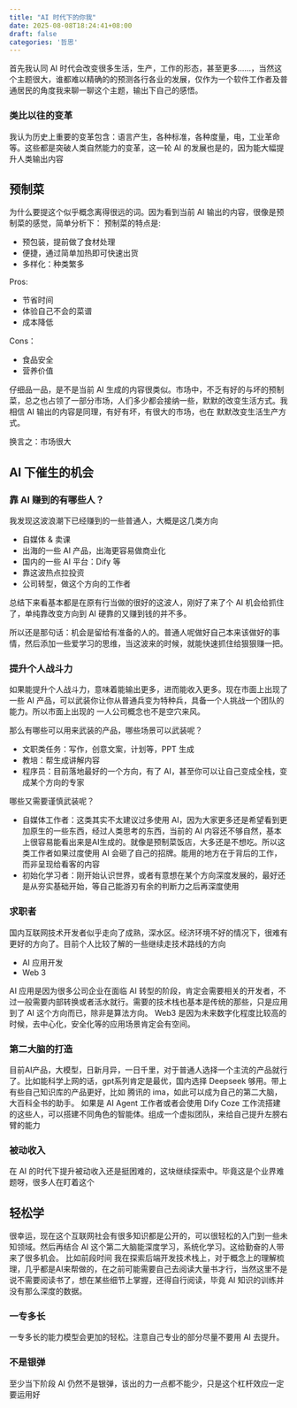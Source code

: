 ```yaml
---
title: "AI 时代下的你我"
date: 2025-08-08T18:24:41+08:00
draft: false
categories: '哲思'
---
```

首先我认同 AI 时代会改变很多生活，生产，工作的形态，甚至更多……，当然这个主题很大，谁都难以精确的的预测各行各业的发展，仅作为一个软件工作者及普通居民的角度我来聊一聊这个主题，输出下自己的感悟。

### 类比以往的变革

我认为历史上重要的变革包含：语言产生，各种标准，各种度量，电，工业革命等。这些都是突破人类自然能力的变革，这一轮 AI 的发展也是的，因为能大幅提升人类输出内容
## 预制菜
为什么要提这个似乎概念离得很远的词。因为看到当前 AI 输出的内容，很像是预制菜的感觉，简单分析下：
预制菜的特点是:
* 预包装，提前做了食材处理
* 便捷，通过简单加热即可快速出货
* 多样化：种类繁多

Pros:
* 节省时间
* 体验自己不会的菜谱
* 成本降低

Cons：
* 食品安全
* 营养价值

仔细品一品，是不是当前 AI 生成的内容很类似。市场中，不乏有好的与坏的预制菜，总之也占领了一部分市场，人们多少都会接纳一些，默默的改变生活方式。我相信 AI 输出的内容是同理，有好有坏，有很大的市场，也在 默默改变生活生产方式。

换言之：市场很大
## AI 下催生的机会
### 靠 AI 赚到的有哪些人？

我发现这波浪潮下已经赚到的一些普通人，大概是这几类方向
* 自媒体 & 卖课
* 出海的一些 AI 产品，出海更容易做商业化
* 国内的一些 AI 平台：Dify 等
* 靠这波热点拉投资
* 公司转型，做这个方向的工作者

总结下来看基本都是在原有行当做的很好的这波人，刚好了来了个 AI 机会给抓住了，单纯靠改变方向到 AI 硬靠的又赚到钱的并不多。

所以还是那句话：机会是留给有准备的人的。普通人呢做好自己本来该做好的事情，然后添加一些爱学习的思维，当这波来的时候，就能快速抓住给狠狠赚一把。
### 提升个人战斗力
如果能提升个人战斗力，意味着能输出更多，进而能收入更多。现在市面上出现了一些 AI 产品，可以武装你让你从普通兵变为特种兵，具备一个人挑战一个团队的能力。所以市面上出现的 一人公司概念也不是空穴来风。

那么有哪些可以用来武装的产品，哪些场景可以武装呢？
* 文职类任务：写作，创意文案，计划等，PPT 生成
* 教培：帮生成讲解内容
* 程序员：目前落地最好的一个方向，有了 AI，甚至你可以让自己变成全栈，变成某个方向的专家

哪些又需要谨慎武装呢？
* 自媒体工作者：这类其实不太建议过多使用 AI，因为大家更多还是希望看到更加原生的一些东西，经过人类思考的东西，当前的 AI 内容还不够自然，基本上很容易能看出来是AI生成的。就像是预制菜饭店，大多还是不想吃。所以这类工作者如果过度使用 AI 会砸了自己的招牌。能用的地方在于背后的工作，而非呈现给看客的内容
* 初始化学习者：刚开始认识世界，或者有意想在某个方向深度发展的，最好还是从夯实基础开始，等自己能游刃有余的判断力之后再深度使用

### 求职者
国内互联网技术开发者似乎走向了成熟，深水区。经济环境不好的情况下，很难有更好的方向了。目前个人比较了解的一些继续走技术路线的方向
* AI 应用开发
* Web 3

AI 应用是因为很多公司企业在面临 AI 转型的阶段，肯定会需要相关的开发者，不过一般需要内部转换或者活水就行。需要的技术栈也基本是传统的那些，只是应用到了 AI 这个方向而已，除非是算法方向。
Web3 是因为未来数字化程度比较高的时候，去中心化，安全化等的应用场景肯定会有空间。
### 第二大脑的打造
目前AI产品，大模型，日新月异，一日千里，对于普通人选择一个主流的产品就行了。比如能科学上网的话，gpt系列肯定是最优，国内选择 Deepseek 够用。带上有些自己知识库的产品更好，比如 腾讯的 ima，如此可以成为自己的第二大脑，大百科全书的助手。
如果是 AI Agent 工作者或者会使用 Dify Coze 工作流搭建的这些人，可以搭建不同角色的智能体。组成一个虚拟团队，来给自己提升左膀右臂的能力
### 被动收入
在 AI 的时代下提升被动收入还是挺困难的，这块继续探索中。毕竟这是个业界难题呀，很多人在盯着这个
## 轻松学
很幸运，现在这个互联网社会有很多知识都是公开的，可以很轻松的入门到一些未知领域。然后再结合 AI 这个第二大脑能深度学习，系统化学习。这给勤奋的人带来了很多机会。
比如前段时间 我在探索后端开发技术栈上，对于概念上的理解梳理，几乎都是AI来帮做的，在之前可能需要自己去阅读大量书才行，当然这里不是说不需要阅读书了，想在某些细节上掌握，还得自行阅读，毕竟 AI 知识的训练并没有那么深度的数据。
### 一专多长
一专多长的能力模型会更加的轻松。注意自己专业的部分尽量不要用 AI 去提升。
### 不是银弹
至少当下阶段 AI 仍然不是银弹，该出的力一点都不能少，只是这个杠杆效应一定要运用好

